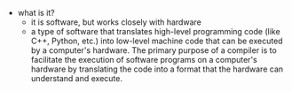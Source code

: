   * what is it?
    * it is software, but works closely with hardware
    * a type of software that translates high-level programming code (like C++, Python, etc.) into low-level machine code that can be executed by a computer's hardware. The primary purpose of a compiler is to facilitate the execution of software programs on a computer's hardware by translating the code into a format that the hardware can understand and execute.